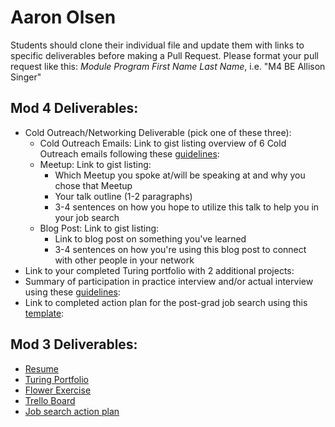 # Aaron Olsen

Students should clone their individual file and update them with links to specific deliverables before making a Pull Request. Please format your pull request like this: *Module Program First Name Last Name*, i.e. "M4 BE Allison Singer" 

## Mod 4 Deliverables:
* Cold Outreach/Networking Deliverable (pick one of these three):
    * Cold Outreach Emails: Link to gist listing overview of 6 Cold Outreach emails following these [guidelines](https://github.com/turingschool/career-development-curriculum/blob/master/module_four/cold_outreach_deliverable_guidelines.md):
    * Meetup: Link to gist listing: 
      * Which Meetup you spoke at/will be speaking at and why you chose that Meetup
      * Your talk outline (1-2 paragraphs)
      * 3-4 sentences on how you hope to utilize this talk to help you in your job search
    * Blog Post: Link to gist listing:
       * Link to blog post on something you've learned
       * 3-4 sentences on how you're using this blog post to connect with other people in your network 
* Link to your completed Turing portfolio with 2 additional projects: 
* Summary of participation in practice interview and/or actual interview using these [guidelines](https://github.com/turingschool/career-development-curriculum/blob/master/module_four/interview_practice_reflection_guidelines.md):
* Link to completed action plan for the post-grad job search using this [template](https://github.com/turingschool/career-development-curriculum/blob/master/module_four/post_grad_plan.md): 

## Mod 3 Deliverables:

* [Resume](https://www.turing.io/sites/default/files/resumes/AaronResumeV4.pdf)
* [Turing Portfolio](https://www.turing.io/alumni/aaron-olsen)
* [Flower Exercise](https://gist.github.com/MrAaronOlsen/2bec8276479c4f7a706a0468f528c614)
* [Trello Board](https://trello.com/b/dOQKJ3YB/job-tracker)
* [Job search action plan](https://gist.github.com/MrAaronOlsen/47be30fd0ed463d544fbfe04dbb11781)
